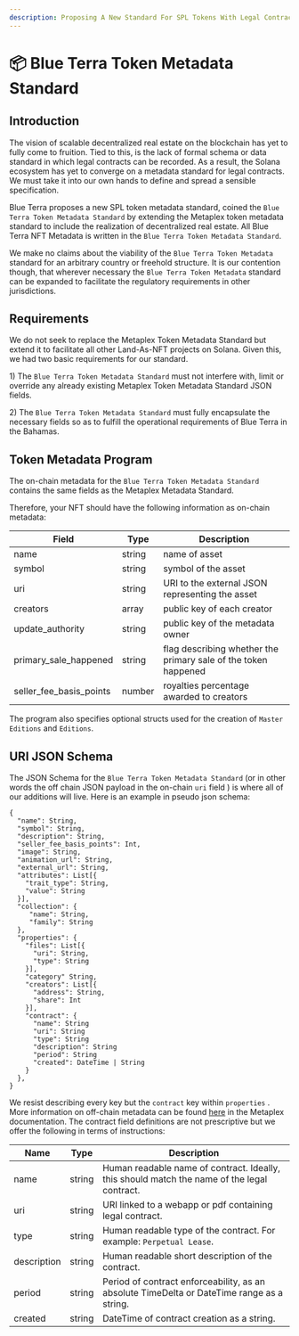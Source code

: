 ```yaml
---
description: Proposing A New Standard For SPL Tokens With Legal Contracts
---
```


# 📦 Blue Terra Token Metadata Standard

## Introduction

The vision of scalable decentralized real estate on the blockchain has yet to fully come to fruition. Tied to this, is the lack of formal schema or data standard in which legal contracts can be recorded. As a result, the Solana ecosystem has yet to converge on a metadata standard for legal contracts. We must take it into our own hands to define and spread a sensible specification.&#x20;

Blue Terra proposes a new SPL token metadata standard, coined the `Blue Terra Token Metadata Standard` by extending the Metaplex token metadata standard to include the realization of decentralized real estate. All Blue Terra NFT Metadata is written in the `Blue Terra Token Metadata Standard`.&#x20;

We make no claims about the viability of the `Blue Terra Token Metadata` standard for an arbitrary country or freehold structure. It is our contention though, that wherever necessary the `Blue Terra Token Metadata` standard can be expanded to facilitate the regulatory requirements in other jurisdictions.   &#x20;

## Requirements

We do not seek to replace the Metaplex Token Metadata Standard but extend it to facilitate all other Land-As-NFT projects on Solana. Given this, we had two basic requirements for our standard.&#x20;

1\) The `Blue Terra Token Metadata Standard` must not interfere with, limit or override any already existing Metaplex Token Metadata Standard JSON fields.

2\) The `Blue Terra Token Metadata Standard` must fully encapsulate the necessary fields so as to fulfill the operational requirements of Blue Terra in the Bahamas.&#x20;

## Token Metadata Program

The on-chain metadata for the `Blue Terra Token Metadata Standard` contains the same fields as the Metaplex Metadata Standard.&#x20;

Therefore, your NFT should have the following information as on-chain metadata:

| Field                      | Type   | Description                                                    |
| -------------------------- | ------ | -------------------------------------------------------------- |
| name                       | string | name of asset                                                  |
| symbol                     | string | symbol of the asset                                            |
| uri                        | string | URI to the external JSON representing the asset                |
| creators                   | array  | public key of each creator                                     |
| update\_authority          | string | public key of the metadata owner                               |
| primary\_sale\_happened    | string | flag describing whether the primary sale of the token happened |
| seller\_fee\_basis\_points | number | royalties percentage awarded to creators                       |

The program also specifies optional structs used for the creation of `Master Editions` and `Editions`.

## URI JSON Schema

The JSON Schema for the `Blue Terra Token Metadata Standard` (or in other words the off chain JSON payload in the on-chain `uri` field ) is where all of our additions will live. Here is an example in pseudo json schema:&#x20;

```
{
  "name": String,
  "symbol": String,
  "description": String,
  "seller_fee_basis_points": Int,
  "image": String,
  "animation_url": String,
  "external_url": String,
  "attributes": List[{
    "trait_type": String, 
    "value": String
  }],
  "collection": {
     "name": String,
     "family": String
  },
  "properties": {
    "files": List[{
      "uri": String, 
      "type": String
    }],
    "category" String,
    "creators": List[{
      "address": String,
      "share": Int
    }],
    "contract": {
      "name": String
      "uri": String
      "type": String
      "description": String
      "period": String
      "created": DateTime | String
    }
  },
}
```

We resist describing every key but the `contract` key within `properties` . More information on off-chain metadata can be found [here](https://docs.metaplex.com/token-metadata/Versions/v1.0.0/nft-standard) in the Metaplex documentation. The contract field definitions are not prescriptive but we offer the following in terms of instructions:

| Name        | Type    | Description                                                                                 |
| ----------- | ------- | ------------------------------------------------------------------------------------------- |
| name        | string  | Human readable name of contract. Ideally, this should match the name of the legal contract. |
| uri         | string  | URI linked to a webapp or pdf containing legal contract.                                    |
| type        | string  | Human readable type of the contract. For example: `Perpetual Lease`.                        |
| description | string  | Human readable short description of the contract.                                           |
| period      | string  | Period of contract enforceability, as an absolute TimeDelta or DateTime range as a string.  |
| created     | string  | DateTime of contract creation as a string.                                                  |

&#x20;
